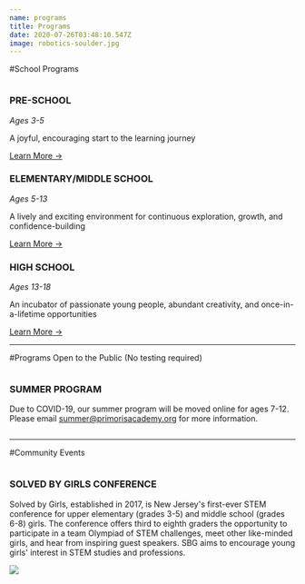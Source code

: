 ```yaml
---
name: programs
title: Programs
date: 2020-07-26T03:48:10.547Z
image: robotics-soulder.jpg
---
```


#School Programs

<div class="row">
  <div class="column medium-4">
    <h3>PRE-SCHOOL</h3>
    <i>Ages 3-5</i>
    <p>A joyful, encouraging start to the learning journey</p>
    <a href="/programs/pre-school">Learn More →</a>
  </div>
  <div class="column medium-4">
    <h3>ELEMENTARY/MIDDLE SCHOOL</h3>
    <i>Ages 5-13</i>
    <p>A lively and exciting environment for continuous exploration, growth, and confidence-building</p>
    <a href="/programs/middle-school">Learn More →</a>
  </div>
  <div class="column medium-4">
    <h3>HIGH SCHOOL</h3>
    <i>Ages 13-18</i>
    <p>An incubator of passionate young people, abundant creativity, and once-in-a-lifetime opportunities</p>
    <a href="/programs/high-school">Learn More →</a>
  </div>
</div>

---

#Programs Open to the Public
(No testing required)

<div class="row">
  <div class="column medium-6">
    <h3>SUMMER PROGRAM</h3>
    <p>Due to COVID-19, our summer program will be moved online for ages 7-12. Please email <a href="mailto:summer@primorisacademy.org">summer@primorisacademy.org</a> for more information.</p>
  </div>
</div>

---

#Community Events

<div class="row">
  <div class="column medium-6">
    <h3>SOLVED BY GIRLS CONFERENCE</h3>
    <p>Solved by Girls, established in 2017, is New Jersey's first-ever STEM conference for upper elementary (grades 3-5) and middle school (grades 6-8) girls. The conference offers third to eighth graders the opportunity to participate in a team Olympiad of STEM challenges, meet other like-minded girls, and hear from inspiring guest speakers. SBG aims to encourage young girls' interest in STEM studies and professions.
  </div>
  <div class="column medium-6">
    <img src="%theme_url%/img/solved-by-girls.jpg">
  </div>
</div>